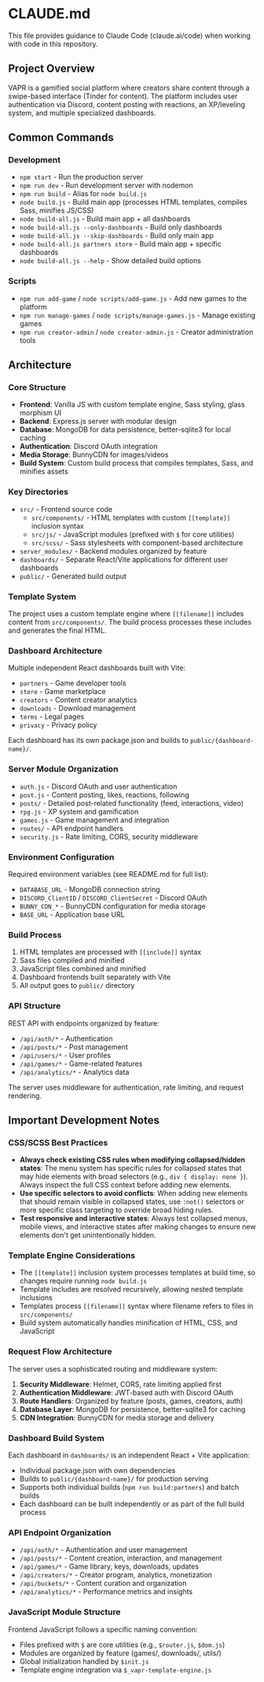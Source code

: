 # CLAUDE.md

This file provides guidance to Claude Code (claude.ai/code) when working with code in this repository.

## Project Overview

VAPR is a gamified social platform where creators share content through a swipe-based interface (Tinder for content). The platform includes user authentication via Discord, content posting with reactions, an XP/leveling system, and multiple specialized dashboards.

## Common Commands

### Development
- `npm start` - Run the production server
- `npm run dev` - Run development server with nodemon
- `npm run build` - Alias for `node build.js`
- `node build.js` - Build main app (processes HTML templates, compiles Sass, minifies JS/CSS)
- `node build-all.js` - Build main app + all dashboards
- `node build-all.js --only-dashboards` - Build only dashboards
- `node build-all.js --skip-dashboards` - Build only main app
- `node build-all.js partners store` - Build main app + specific dashboards
- `node build-all.js --help` - Show detailed build options

### Scripts
- `npm run add-game` / `node scripts/add-game.js` - Add new games to the platform
- `npm run manage-games` / `node scripts/manage-games.js` - Manage existing games
- `npm run creator-admin` / `node creator-admin.js` - Creator administration tools

## Architecture

### Core Structure
- **Frontend**: Vanilla JS with custom template engine, Sass styling, glass morphism UI
- **Backend**: Express.js server with modular design
- **Database**: MongoDB for data persistence, better-sqlite3 for local caching
- **Authentication**: Discord OAuth integration
- **Media Storage**: BunnyCDN for images/videos
- **Build System**: Custom build process that compiles templates, Sass, and minifies assets

### Key Directories
- `src/` - Frontend source code
  - `src/components/` - HTML templates with custom `[[template]]` inclusion syntax
  - `src/js/` - JavaScript modules (prefixed with `$` for core utilities)
  - `src/scss/` - Sass stylesheets with component-based architecture
- `server_modules/` - Backend modules organized by feature
- `dashboards/` - Separate React/Vite applications for different user dashboards
- `public/` - Generated build output

### Template System
The project uses a custom template engine where `[[filename]]` includes content from `src/components/`. The build process processes these includes and generates the final HTML.

### Dashboard Architecture
Multiple independent React dashboards built with Vite:
- `partners` - Game developer tools
- `store` - Game marketplace
- `creators` - Content creator analytics
- `downloads` - Download management
- `terms` - Legal pages
- `privacy` - Privacy policy

Each dashboard has its own package.json and builds to `public/{dashboard-name}/`.

### Server Module Organization
- `auth.js` - Discord OAuth and user authentication
- `post.js` - Content posting, likes, reactions, following
- `posts/` - Detailed post-related functionality (feed, interactions, video)
- `rpg.js` - XP system and gamification
- `games.js` - Game management and integration
- `routes/` - API endpoint handlers
- `security.js` - Rate limiting, CORS, security middleware

### Environment Configuration
Required environment variables (see README.md for full list):
- `DATABASE_URL` - MongoDB connection string
- `DISCORD_ClientID` / `DISCORD_ClientSecret` - Discord OAuth
- `BUNNY_CDN_*` - BunnyCDN configuration for media storage
- `BASE_URL` - Application base URL

### Build Process
1. HTML templates are processed with `[[include]]` syntax
2. Sass files compiled and minified
3. JavaScript files combined and minified
4. Dashboard frontends built separately with Vite
5. All output goes to `public/` directory

### API Structure
REST API with endpoints organized by feature:
- `/api/auth/*` - Authentication
- `/api/posts/*` - Post management
- `/api/users/*` - User profiles
- `/api/games/*` - Game-related features
- `/api/analytics/*` - Analytics data

The server uses middleware for authentication, rate limiting, and request rendering.

## Important Development Notes

### CSS/SCSS Best Practices
- **Always check existing CSS rules when modifying collapsed/hidden states**: The menu system has specific rules for collapsed states that may hide elements with broad selectors (e.g., `div { display: none }`). Always inspect the full CSS context before adding new elements.
- **Use specific selectors to avoid conflicts**: When adding new elements that should remain visible in collapsed states, use `:not()` selectors or more specific class targeting to override broad hiding rules.
- **Test responsive and interactive states**: Always test collapsed menus, mobile views, and interactive states after making changes to ensure new elements don't get unintentionally hidden.

### Template Engine Considerations
- The `[[template]]` inclusion system processes templates at build time, so changes require running `node build.js`
- Template includes are resolved recursively, allowing nested template inclusions
- Templates process `[[filename]]` syntax where filename refers to files in `src/components/`
- Build system automatically handles minification of HTML, CSS, and JavaScript

### Request Flow Architecture
The server uses a sophisticated routing and middleware system:
1. **Security Middleware**: Helmet, CORS, rate limiting applied first
2. **Authentication Middleware**: JWT-based auth with Discord OAuth
3. **Route Handlers**: Organized by feature (posts, games, creators, auth)
4. **Database Layer**: MongoDB for persistence, better-sqlite3 for caching
5. **CDN Integration**: BunnyCDN for media storage and delivery

### Dashboard Build System
Each dashboard in `dashboards/` is an independent React + Vite application:
- Individual package.json with own dependencies
- Builds to `public/{dashboard-name}/` for production serving
- Supports both individual builds (`npm run build:partners`) and batch builds
- Each dashboard can be built independently or as part of the full build process

### API Endpoint Organization
- `/api/auth/*` - Authentication and user management
- `/api/posts/*` - Content creation, interaction, and management
- `/api/games/*` - Game library, keys, downloads, updates
- `/api/creators/*` - Creator program, analytics, monetization
- `/api/buckets/*` - Content curation and organization
- `/api/analytics/*` - Performance metrics and insights

### JavaScript Module Structure
Frontend JavaScript follows a specific naming convention:
- Files prefixed with `$` are core utilities (e.g., `$router.js`, `$dom.js`)
- Modules are organized by feature (games/, downloads/, utils/)
- Global initialization handled by `$init.js`
- Template engine integration via `$_vapr-template-engine.js`